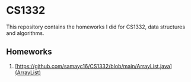 # CS1332
This repository contains the homeworks I did for CS1332, data structures and algorithms.

## Homeworks

1. [https://github.com/samayc16/CS1332/blob/main/ArrayList.java](ArrayList)
